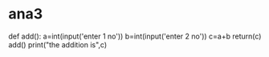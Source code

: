 # ana3
def add():
a=int(input('enter 1 no'))
b=int(input('enter 2 no'))
c=a+b
return(c)
add()
print("the addition is",c)
